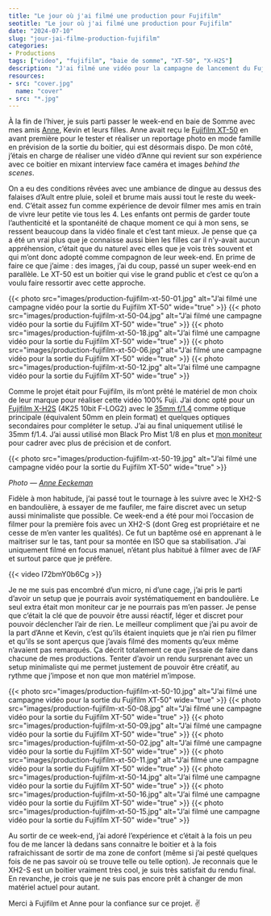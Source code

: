 ```yaml
---
title: "Le jour où j'ai filmé une production pour Fujifilm"
seotitle: "Le jour où j'ai filmé une production pour Fujifilm"
date: "2024-07-10"
slug: "jour-jai-filme-production-fujifilm"
categories:
- Productions
tags: ["video", "fujifilm", "baie de somme", "XT-50", "X-H2S"]
description: "J'ai filmé une vidéo pour la campagne de lancement du Fujifilm XT-50"
resources:
- src: "cover.jpg"
  name: "cover"
- src: "*.jpg"
---
```


À la fin de l’hiver, je suis parti passer le week-end en baie de Somme avec mes amis [Anne](https://www.instagram.com/anneeeck), Kevin et leurs filles. Anne avait reçu le [Fujifilm XT-50](https://dp.gt/a/wl2k8ny1k) en avant première pour le tester et réaliser un reportage photo en mode famille en prévision de la sortie du boitier, qui est désormais dispo. De mon côté, j’étais en charge de réaliser une vidéo d’Anne qui revient sur son expérience avec ce boitier en mixant interview face caméra et images *behind the scenes*.

On a eu des conditions rêvées avec une ambiance de dingue au dessus des falaises d’Ault entre pluie, soleil et brume mais aussi tout le reste du week-end. C’était assez fun comme expérience de devoir filmer mes amis en train de vivre leur petite vie tous les 4. Les enfants ont permis de garder toute l’authenticité et la spontanéité de chaque moment ce qui à mon sens, se ressent beaucoup dans la vidéo finale et c’est tant mieux. Je pense que ça a été un vrai plus que je connaisse aussi bien les filles car il n’y-avait aucun appréhension, c’était que du naturel avec elles que je vois très souvent et qui m’ont donc adopté comme compagnon de leur week-end. En prime de faire ce que j’aime : des images, j’ai du coup, passé un super week-end en parallèle. Le XT-50 est un boitier qui vise le grand public et c’est ce qu’on a voulu faire ressortir avec cette approche.

{{< photo src="images/production-fujifilm-xt-50-01.jpg" alt="J’ai filmé une campagne vidéo pour la sortie du Fujifilm XT-50" wide="true" >}}
{{< photo src="images/production-fujifilm-xt-50-04.jpg" alt="J’ai filmé une campagne vidéo pour la sortie du Fujifilm XT-50" wide="true" >}}
{{< photo src="images/production-fujifilm-xt-50-18.jpg" alt="J’ai filmé une campagne vidéo pour la sortie du Fujifilm XT-50" wide="true" >}}
{{< photo src="images/production-fujifilm-xt-50-06.jpg" alt="J’ai filmé une campagne vidéo pour la sortie du Fujifilm XT-50" wide="true" >}}
{{< photo src="images/production-fujifilm-xt-50-12.jpg" alt="J’ai filmé une campagne vidéo pour la sortie du Fujifilm XT-50" wide="true" >}}

Comme le projet était pour Fujifilm, ils m’ont prêté le matériel de mon choix de leur marque pour réaliser cette vidéo 100% Fuji. J’ai donc opté pour un [Fujifilm X-H2S](https://dp.gt/a/vjj9imhxs) (4K25 10bit F-LOG2) avec le [35mm f/1.4](https://dp.gt/a/4rt0qtq2p) comme optique principale (équivalent 50mm en plein format) et quelques optiques secondaires pour compléter le setup. J’ai au final uniquement utilisé le 35mm f/1.4. J’ai aussi utilisé mon Black Pro Mist 1/8 en plus et [mon moniteur](https://dp.gt/a/jnpyg61a) pour cadrer avec plus de précision et de confort.

{{< photo src="images/production-fujifilm-xt-50-19.jpg" alt="J’ai filmé une campagne vidéo pour la sortie du Fujifilm XT-50" wide="true" >}}

*Photo — [Anne Eeckeman](https://www.instagram.com/anneeeck)*

Fidèle à mon habitude, j’ai passé tout le tournage à les suivre avec le XH2-S en bandoulière, à essayer de me faufiler, me faire discret avec un setup aussi minimaliste que possible. Ce week-end a été pour moi l’occasion de filmer pour la première fois avec un XH2-S (dont Greg est propriétaire et ne cesse de m’en vanter les qualités). Ce fut un baptême osé en apprenant à le maitriser sur le tas, tant pour sa montée en ISO que sa stabilisation. J’ai uniquement filmé en focus manuel, n’étant plus habitué à filmer avec de l’AF et surtout parce que je préfère.

{{< video I72bmY0b6Cg >}}

Je ne me suis pas encombré d’un micro, ni d’une cage, j’ai pris le parti d’avoir un setup que je pourrais avoir systématiquement en bandoulière. Le seul extra était mon moniteur car je ne pourrais pas m’en passer. Je pense que c’était la clé que de pouvoir être aussi réactif, léger et discret pour pouvoir déclencher l’air de rien. Le meilleur compliment que j’ai pu avoir de la part d’Anne et Kevin, c’est qu’ils étaient inquiets que je n’ai rien pu filmer et qu’ils se sont aperçus que j’avais filmé des moments qu’eux même n’avaient pas remarqués. Ça décrit totalement ce que j’essaie de faire dans chacune de mes productions. Tenter d’avoir un rendu surprenant avec un setup minimaliste qui me permet justement de pouvoir être créatif, au rythme que j’impose et non que mon matériel m’impose.

{{< photo src="images/production-fujifilm-xt-50-10.jpg" alt="J’ai filmé une campagne vidéo pour la sortie du Fujifilm XT-50" wide="true" >}}
{{< photo src="images/production-fujifilm-xt-50-08.jpg" alt="J’ai filmé une campagne vidéo pour la sortie du Fujifilm XT-50" wide="true" >}}
{{< photo src="images/production-fujifilm-xt-50-09.jpg" alt="J’ai filmé une campagne vidéo pour la sortie du Fujifilm XT-50" wide="true" >}}
{{< photo src="images/production-fujifilm-xt-50-02.jpg" alt="J’ai filmé une campagne vidéo pour la sortie du Fujifilm XT-50" wide="true" >}}
{{< photo src="images/production-fujifilm-xt-50-11.jpg" alt="J’ai filmé une campagne vidéo pour la sortie du Fujifilm XT-50" wide="true" >}}
{{< photo src="images/production-fujifilm-xt-50-14.jpg" alt="J’ai filmé une campagne vidéo pour la sortie du Fujifilm XT-50" wide="true" >}}
{{< photo src="images/production-fujifilm-xt-50-16.jpg" alt="J’ai filmé une campagne vidéo pour la sortie du Fujifilm XT-50" wide="true" >}}
{{< photo src="images/production-fujifilm-xt-50-15.jpg" alt="J’ai filmé une campagne vidéo pour la sortie du Fujifilm XT-50" wide="true" >}}

Au sortir de ce week-end, j’ai adoré l’expérience et c’était à la fois un peu fou de me lancer là dedans sans connaitre le boitier et à la fois rafraichissant de sortir de ma zone de confort (même si j’ai pesté quelques fois de ne pas savoir où se trouve telle ou telle option). Je reconnais que le XH2-S est un boitier vraiment très cool, je suis très satisfait du rendu final. En revanche, je crois que je ne suis pas encore prêt à changer de mon matériel actuel pour autant.

Merci à Fujifilm  et Anne pour la confiance sur ce projet. ✌️
